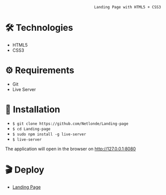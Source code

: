                                             Landing Page with HTML5 + CSS3

# :hammer_and_wrench: Technologies
<ul>
  <li>HTML5</li>
  <li>CSS3</li>
</ul>

# :gear: Requirements

<ul>
  <li>Git</li>
  <li>Live Server</li>
</ul>

# :rocket: Installation
<ul>
  <li><code>$ git clone https://github.com/Netlonde/Landing-page</code></li> 
  <li><code>$ cd Landing-page</code></li>
  <li><code>$ sudo npm install -g live-server</code></li>
  <li><code>$ live-server</code></li>
</ul>

The application will open in the browser on http://127.0.0.1:8080

# :clapper: Deploy

<ul>
  <li>
    <a href="https://landingpagecarlosdev.netlify.app//">Landing Page</a>
  </li>
</ul>

